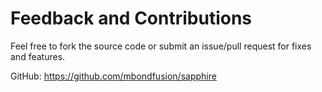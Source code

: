 # Feedback and Contributions

Feel free to fork the source code or submit an issue/pull request for fixes and features.

GitHub: <https://github.com/mbondfusion/sapphire>
